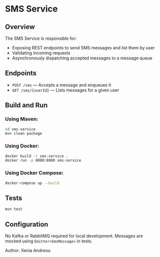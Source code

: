 # SMS Service

## Overview
The SMS Service is responsible for:
- Exposing REST endpoints to send SMS messages and list them by user
- Validating incoming requests
- Asynchronously dispatching accepted messages to a message queue

## Endpoints

- `POST /sms` — Accepts a message and enqueues it
- `GET /sms/{userId}` — Lists messages for a given user

## Build and Run

### Using Maven:
```bash
cd sms-service
mvn clean package
```

### Using Docker:
```bash
docker build -t sms-service .
docker run -p 8080:8080 sms-service
```

### Using Docker Compose:
```bash
docker-compose up --build
```

## Tests
```bash
mvn test
```

## Configuration
No Kafka or RabbitMQ required for local development.
Messages are mocked using `Emitter<SmsMessage>` in tests.

Author: Xenia Andreou